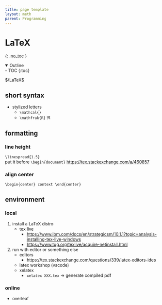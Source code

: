 ```yaml
---
title: page template
layout: meth
parent: Programming
---
```

# LaTeX
{: .no_toc }

<details open markdown="block">
  <summary>
    Outline
  </summary>
- TOC
{:toc}
</details>

$\LaTeX$

## short syntax
- stylized letters
	- `\mathcal{}`
	- `\mathfrak{R}` $\mathfrak{R}$

## formatting
### line height
`\linespread{1.5}`  
put it before `\begin{document}`
https://tex.stackexchange.com/a/460857

### align center
`\begin{center} context \end{center}`

## environment
### local
1. install a LaTeX distro
	- tex live
		- https://www.ibm.com/docs/en/strategicsm/10.1.1?topic=analysis-installing-tex-live-windows
		- https://www.tug.org/texlive/acquire-netinstall.html
2. run with editor or something else
	- editors
		- https://tex.stackexchange.com/questions/339/latex-editors-ides
	- latex workshop (vscode)
	- xelatex
		- `xelatex XXX.tex` → generate compiled pdf

### online
- overleaf